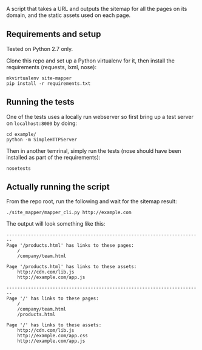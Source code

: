 A script that takes a URL and outputs the sitemap for all the pages on its domain, and the static assets used on each page.

Requirements and setup
----------------------
Tested on Python 2.7 only.

Clone this repo and set up a Python virtualenv for it, then install the requirements (requests, lxml, nose):

    mkvirtualenv site-mapper
    pip install -r requirements.txt


Running the tests
-----------------
One of the tests uses a locally run webserver so first bring up a test server on `localhost:8000` by doing:

    cd example/
    python -m SimpleHTTPServer


Then in another temrinal, simply run the tests (nose should have been installed as part of the requirements):

    nosetests


Actually running the script
---------------------------
From the repo root, run the following and wait for the sitemap result:

    ./site_mapper/mapper_cli.py http://example.com


The output will look something like this:

    ------------------------------------------------------------------------
    Page '/products.html' has links to these pages:
        /
        /company/team.html

    Page '/products.html' has links to these assets:
    	http://cdn.com/lib.js
    	http://example.com/app.js

    ------------------------------------------------------------------------
    Page '/' has links to these pages:
    	/
    	/company/team.html
    	/products.html

    Page '/' has links to these assets:
    	http://cdn.com/lib.js
    	http://example.com/app.css
    	http://example.com/app.js

